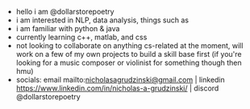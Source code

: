- hello i am @dollarstorepoetry
- i am interested in NLP, data analysis, things such as
- i am familiar with python & java
- currently learning c++, matlab, and css
- not looking to collaborate on anything cs-related at the moment, will work on a few of my own projects to build a skill base first
    (if you're looking for a music composer or violinist for something though then hmu)
- socials: email mailto:nicholasagrudzinski@gmail.com | linkedin https://www.linkedin.com/in/nicholas-a-grudzinski/ | discord @dollarstorepoetry

<!---
dollarstorepoetry/dollarstorepoetry is a ✨ special ✨ repository because its `README.md` (this file) appears on your GitHub profile.
You can click the Preview link to take a look at your changes.
--->
